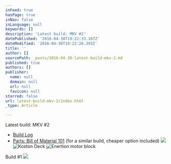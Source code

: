 ```yaml
---
inFeed: true
hasPage: true
inNav: false
inLanguage: null
keywords: []
description: 'Latest build: MKV #2'
datePublished: '2016-04-30T19:22:33.167Z'
dateModified: '2016-04-30T19:22:26.395Z'
title: ''
author: []
sourcePath: _posts/2016-04-30-latest-build-mkv-2.md
published: true
authors: []
publisher:
  name: null
  domain: null
  url: null
  favicon: null
starred: false
url: latest-build-mkv-2/index.html
_type: Article

---
```

Latest build: MKV \#2

* [Build Log][0]
* [Parts: Bill of Material 101][1] (for a similar build, cheaper option included)
![](https://the-grid-user-content.s3-us-west-2.amazonaws.com/e44c2d97-03e1-4db6-8cc6-cf69da4eee92.jpg)
![Koston Deck](https://the-grid-user-content.s3-us-west-2.amazonaws.com/59daa090-cfa2-433b-952d-2c9d72b11669.jpg)
![Enertion motor block](https://the-grid-user-content.s3-us-west-2.amazonaws.com/b03f863e-3a80-40dc-af93-b5aeb065ff4b.jpg)

Build \#1
![](https://the-grid-user-content.s3-us-west-2.amazonaws.com/a3a440ff-c9e6-4e96-b955-eb393f085773.jpg)

[0]: http://www.electric-skateboard.builders/t/mkv-build-enertion-6372-motor-and-kit-100a-hobbytech-e-skate-esc-koston-deck-lipo-6s-5a-old-hub-motors-build/2298?u=makevoid
[1]: https://docs.google.com/spreadsheets/d/12XYKZhs7IkBiTNniIc3gyUE7a4pvkk4sOGjK85dNeWI/edit